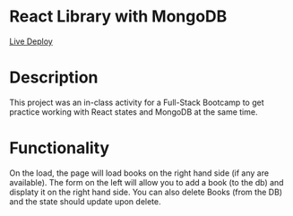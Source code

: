 # React Library with MongoDB

[Live Deploy](https://react-library-exercise.herokuapp.com/)

# Description
This project was an in-class activity for a Full-Stack Bootcamp to get practice working with React states and MongoDB at the same time.

# Functionality

On the load, the page will load books on the right hand side (if any are available). The form on the left will allow you to add a book (to the db) and displaty it on the right hand side. You can also delete Books (from the DB) and the state should update upon delete.